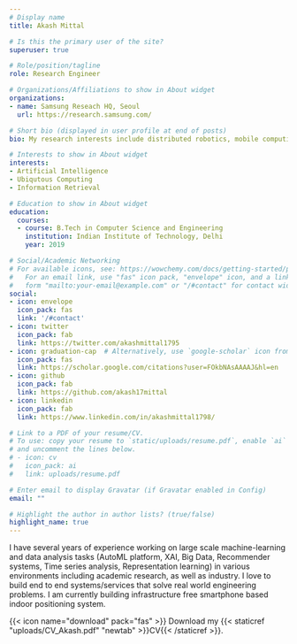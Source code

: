 ```yaml
---
# Display name
title: Akash Mittal

# Is this the primary user of the site?
superuser: true

# Role/position/tagline
role: Research Engineer

# Organizations/Affiliations to show in About widget
organizations:
- name: Samsung Reseach HQ, Seoul
  url: https://research.samsung.com/

# Short bio (displayed in user profile at end of posts)
bio: My research interests include distributed robotics, mobile computing and programmable matter.

# Interests to show in About widget
interests:
- Artificial Intelligence
- Ubiqutous Computing
- Information Retrieval

# Education to show in About widget
education:
  courses:
  - course: B.Tech in Computer Science and Engineering
    institution: Indian Institute of Technology, Delhi
    year: 2019

# Social/Academic Networking
# For available icons, see: https://wowchemy.com/docs/getting-started/page-builder/#icons
#   For an email link, use "fas" icon pack, "envelope" icon, and a link in the
#   form "mailto:your-email@example.com" or "/#contact" for contact widget.
social:
- icon: envelope
  icon_pack: fas
  link: '/#contact'
- icon: twitter
  icon_pack: fab
  link: https://twitter.com/akashmittal1795
- icon: graduation-cap  # Alternatively, use `google-scholar` icon from `ai` icon pack
  icon_pack: fas
  link: https://scholar.google.com/citations?user=FOkbNAsAAAAJ&hl=en
- icon: github
  icon_pack: fab
  link: https://github.com/akash17mittal
- icon: linkedin
  icon_pack: fab
  link: https://www.linkedin.com/in/akashmittal1798/

# Link to a PDF of your resume/CV.
# To use: copy your resume to `static/uploads/resume.pdf`, enable `ai` icons in `params.toml`, 
# and uncomment the lines below.
# - icon: cv
#   icon_pack: ai
#   link: uploads/resume.pdf

# Enter email to display Gravatar (if Gravatar enabled in Config)
email: ""

# Highlight the author in author lists? (true/false)
highlight_name: true
---
```


I have several years of experience working on large scale machine-learning and data analysis tasks (AutoML platform, XAI, Big Data, Recommender systems, Time series analysis, Representation learning) in various environments including academic research, as well as industry. I love to build end to end systems/services that solve real world engineering problems. I am currently building infrastructure free smartphone based indoor positioning system. 

{{< icon name="download" pack="fas" >}} Download my {{< staticref "uploads/CV_Akash.pdf" "newtab" >}}CV{{< /staticref >}}.
